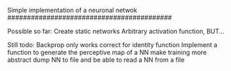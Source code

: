 Simple implementation of a neuronal netwok
##########################################

Possible so far:
	Create static networks
	Arbitrary activation function, BUT...

Still todo:
	Backprop only works correct for identity function
	Implement a function to generate the perceptive map of a NN
	make training more abstract
	dump NN to file and be able to read a NN from a file
